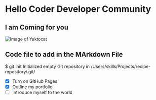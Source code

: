 # Hello Coder Developer Community 
## I am Coming for you 

![Image of Yaktocat](https://octodex.github.com/images/yaktocat.png)


## Code file to add in the MArkdown File 
$ git init
Initialized empty Git repository in /Users/skills/Projects/recipe-repository/.git/

- [x] Turn on GitHub Pages
- [x] Outline my portfolio
- [ ] Introduce myself to the world
